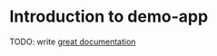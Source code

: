 # Introduction to demo-app

TODO: write [great documentation](http://jacobian.org/writing/what-to-write/)
